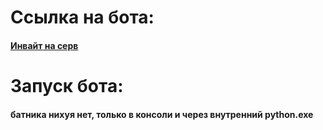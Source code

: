 # Ссылка на бота:
#### [Инвайт на серв](https://discord.com/api/oauth2/authorize?client_id=856919025397137438&permissions=0&scope=bot "https://discord.com/api/oauth2/authorize?client_id=856919025397137438&permissions=0&scope=bot")

# Запуск бота:
#### батника нихуя нет, только в консоли и через внутренний python.exe
